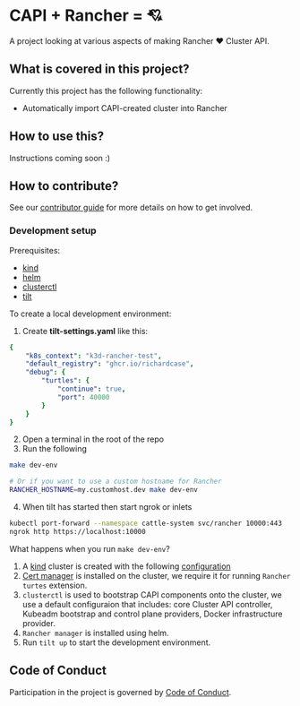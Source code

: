 # CAPI + Rancher = :cupid:

A project looking at various aspects of making Rancher :heart: Cluster API.

## What is covered in this project?

Currently this project has the following functionality:

- Automatically import CAPI-created cluster into Rancher

## How to use this?

Instructions coming soon :)

## How to contribute?
See our [contributor guide](CONTRIBUTING.md) for more details on how to get involved.

### Development setup

Prerequisites:

- [kind](https://kind.sigs.k8s.io/)
- [helm](https://helm.sh/)
- [clusterctl](https://cluster-api.sigs.k8s.io/user/quick-start.html#install-clusterctl)
- [tilt](https://tilt.dev/)

To create a local development environment:

1. Create **tilt-settings.yaml** like this:

```yaml
{
    "k8s_context": "k3d-rancher-test",
    "default_registry": "ghcr.io/richardcase",
    "debug": {
        "turtles": {
            "continue": true,
            "port": 40000
        }
    }
}
```

2. Open a terminal in the root of the repo
3. Run the following

```bash
make dev-env

# Or if you want to use a custom hostname for Rancher
RANCHER_HOSTNAME=my.customhost.dev make dev-env
```

4. When tilt has started then start ngrok or inlets

```bash
kubectl port-forward --namespace cattle-system svc/rancher 10000:443
ngrok http https://localhost:10000
```

What happens when you run `make dev-env`?

1. A [kind](https://kind.sigs.k8s.io/) cluster is created with the following [configuration](./scripts/kind-cluster-with-extramounts.yaml)
2. [Cert manager](https://cert-manager.io/) is installed on the cluster, we require it for running `Rancher turtes` extension.
3. `clusterctl` is used to bootstrap CAPI components onto the cluster, we use a default configuraion that includes: core Cluster API controller, Kubeadm bootstrap and control plane providers, Docker infrastructure provider.
4. `Rancher manager` is installed using helm.
5. Run `tilt up` to start the development environment.

## Code of Conduct

Participation in the project is governed by [Code of Conduct](code-of-conduct.md).

